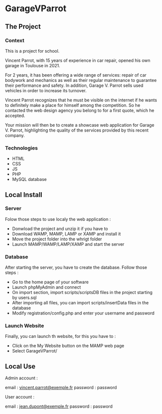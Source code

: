 # GarageVParrot

## The Project

### Context

This is a project for school.

Vincent Parrot, with 15 years of experience in car repair, opened his own garage in Toulouse in 2021.

For 2 years, it has been offering a wide range of services: repair of car bodywork and mechanics as well as their regular maintenance to guarantee their performance and safety. In addition, Garage V. Parrot sells used vehicles in order to increase its turnover.

Vincent Parrot recognizes that he must be visible on the internet if he wants to definitely make a place for himself among the competition. So he contacted the web design agency you belong to for a first quote, which he accepted.

Your mission will then be to create a showcase web application for Garage V. Parrot, highlighting the quality of the services provided by this recent company.

### Technologies

* HTML
* CSS
* JS
* PHP
* MySQL database

## Local Install

### Server

Folow those steps to use localy the web application : 

* Donwload the project and unzip it if you have to
* Download WAMP, MAMP, LAMP or XAMP and install it
* Move the project folder into the whrigt folder
* Launch MAMP/WAMP/LAMP/XAMP and start the server

### Database

After starting the server, you have to create the database. Follow those steps :

* Go to the home page of your software
* Launch phpMyAdmin and connect
* On import section, import scripts/scriptsDB files in the project starting by users.sql
* After importing all files, you can import scripts/insertData files in the database
* Modify registration/config.php and enter your username and password

### Launch Website

Finally, you can launch th website, for this you have to : 

* Click on the My Website button on the MAMP web page
* Select GarageVParrot/

## Local Use

Admin account : 

email : vincent.parrot@exemple.fr
password : password

User account : 

email : jean.dupont@exemple.fr
password : password
